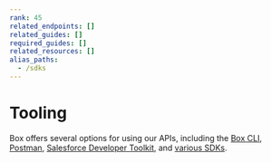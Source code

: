 ```yaml
---
rank: 45
related_endpoints: []
related_guides: []
required_guides: []
related_resources: []
alias_paths: 
  - /sdks
---
```


# Tooling

Box offers several options for using our APIs, including the [Box CLI][cli],
[Postman][postman], [Salesforce Developer Toolkit][sdt], and [various SDKs][sdks].

[cli]: g://tooling/cli
[postman]: g://tooling/postman
[sdt]: g://tooling/salesforce-toolkit
[sdks]: g://tooling/sdks
